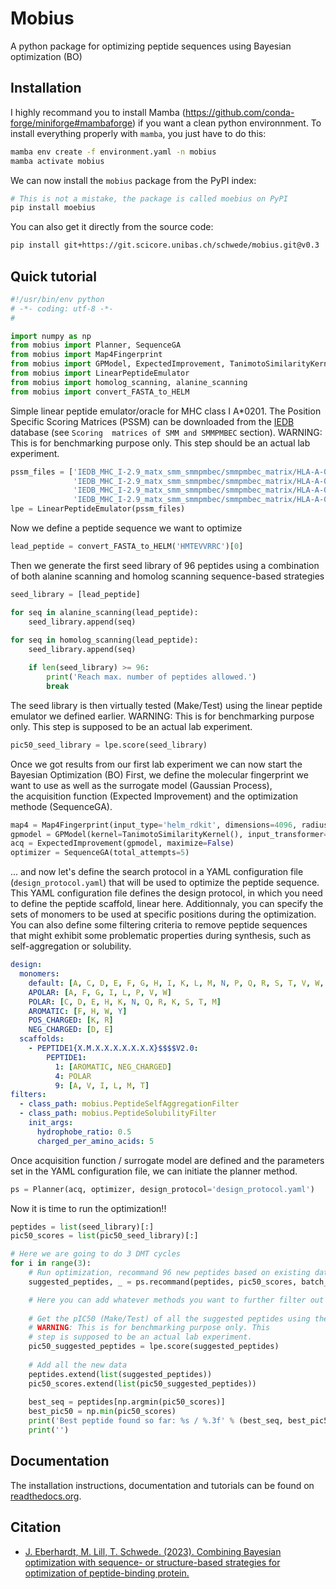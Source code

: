 # Mobius

A python package for optimizing peptide sequences using Bayesian optimization (BO)

## Installation

I highly recommand you to install Mamba (https://github.com/conda-forge/miniforge#mambaforge) if you want a clean python environnment. To install everything properly with `mamba`, you just have to do this:

```bash
mamba env create -f environment.yaml -n mobius
mamba activate mobius
```

We can now install the `mobius` package from the PyPI index:
```bash
# This is not a mistake, the package is called moebius on PyPI
pip install moebius
```

You can also get it directly from the source code:
```bash
pip install git+https://git.scicore.unibas.ch/schwede/mobius.git@v0.3
```

## Quick tutorial

```python
#!/usr/bin/env python
# -*- coding: utf-8 -*-
#

import numpy as np
from mobius import Planner, SequenceGA
from mobius import Map4Fingerprint
from mobius import GPModel, ExpectedImprovement, TanimotoSimilarityKernel
from mobius import LinearPeptideEmulator
from mobius import homolog_scanning, alanine_scanning
from mobius import convert_FASTA_to_HELM
```

Simple linear peptide emulator/oracle for MHC class I A*0201. The Position Specific Scoring Matrices
(PSSM) can be downloaded from the [IEDB](http://tools.iedb.org/mhci/download/) database (see `Scoring 
matrices of SMM and SMMPMBEC` section). WARNING: This is for benchmarking purpose only. This step should be an 
actual lab experiment.
```python
pssm_files = ['IEDB_MHC_I-2.9_matx_smm_smmpmbec/smmpmbec_matrix/HLA-A-02:01-8.txt',
              'IEDB_MHC_I-2.9_matx_smm_smmpmbec/smmpmbec_matrix/HLA-A-02:01-9.txt',
              'IEDB_MHC_I-2.9_matx_smm_smmpmbec/smmpmbec_matrix/HLA-A-02:01-10.txt',
              'IEDB_MHC_I-2.9_matx_smm_smmpmbec/smmpmbec_matrix/HLA-A-02:01-11.txt']
lpe = LinearPeptideEmulator(pssm_files)
```

Now we define a peptide sequence we want to optimize
```python
lead_peptide = convert_FASTA_to_HELM('HMTEVVRRC')[0]
```

Then we generate the first seed library of 96 peptides using a combination of both alanine scanning 
and homolog scanning sequence-based strategies
```python
seed_library = [lead_peptide]

for seq in alanine_scanning(lead_peptide):
    seed_library.append(seq)
    
for seq in homolog_scanning(lead_peptide):
    seed_library.append(seq)

    if len(seed_library) >= 96:
        print('Reach max. number of peptides allowed.')
        break
```

The seed library is then virtually tested (Make/Test) using the linear peptide emulator we defined earlier.
WARNING: This is for benchmarking purpose only. This step is supposed to be an actual lab experiment.
```python
pic50_seed_library = lpe.score(seed_library)
```

Once we got results from our first lab experiment we can now start the Bayesian Optimization (BO) First, 
we define the molecular fingerprint we want to use as well as the surrogate model (Gaussian Process),  
the acquisition function (Expected Improvement) and the optimization methode (SequenceGA).
```python
map4 = Map4Fingerprint(input_type='helm_rdkit', dimensions=4096, radius=1)
gpmodel = GPModel(kernel=TanimotoSimilarityKernel(), input_transformer=map4)
acq = ExpectedImprovement(gpmodel, maximize=False)
optimizer = SequenceGA(total_attempts=5)
```

... and now let's define the search protocol in a YAML configuration file (`design_protocol.yaml`) that will be used 
to optimize the peptide sequence. This YAML configuration file defines the design protocol, in which you need 
to define the peptide scaffold, linear here. Additionnaly, you can specify the sets of monomers to be used at 
specific positions during the optimization.  You can also define some filtering criteria to remove peptide sequences 
that might exhibit some problematic properties during synthesis, such as self-aggregation or solubility.

```YAML
design:
  monomers: 
    default: [A, C, D, E, F, G, H, I, K, L, M, N, P, Q, R, S, T, V, W, Y]
    APOLAR: [A, F, G, I, L, P, V, W]
    POLAR: [C, D, E, H, K, N, Q, R, K, S, T, M]
    AROMATIC: [F, H, W, Y]
    POS_CHARGED: [K, R]
    NEG_CHARGED: [D, E]
  scaffolds:
    - PEPTIDE1{X.M.X.X.X.X.X.X.X}$$$$V2.0:
        PEPTIDE1:
          1: [AROMATIC, NEG_CHARGED]
          4: POLAR
          9: [A, V, I, L, M, T]
filters:
  - class_path: mobius.PeptideSelfAggregationFilter
  - class_path: mobius.PeptideSolubilityFilter
    init_args:
      hydrophobe_ratio: 0.5
      charged_per_amino_acids: 5

```

Once acquisition function / surrogate model are defined and the parameters set in the YAML 
configuration file, we can initiate the planner method.
```python
ps = Planner(acq, optimizer, design_protocol='design_protocol.yaml')
```

Now it is time to run the optimization!!

```python
peptides = list(seed_library)[:]
pic50_scores = list(pic50_seed_library)[:]

# Here we are going to do 3 DMT cycles
for i in range(3):
    # Run optimization, recommand 96 new peptides based on existing data
    suggested_peptides, _ = ps.recommand(peptides, pic50_scores, batch_size=96)

    # Here you can add whatever methods you want to further filter out peptides
    
    # Get the pIC50 (Make/Test) of all the suggested peptides using the MHC emulator
    # WARNING: This is for benchmarking purpose only. This 
    # step is supposed to be an actual lab experiment.
    pic50_suggested_peptides = lpe.score(suggested_peptides)
    
    # Add all the new data
    peptides.extend(list(suggested_peptides))
    pic50_scores.extend(list(pic50_suggested_peptides))
    
    best_seq = peptides[np.argmin(pic50_scores)]
    best_pic50 = np.min(pic50_scores)
    print('Best peptide found so far: %s / %.3f' % (best_seq, best_pic50))
    print('')
```

## Documentation

The installation instructions, documentation and tutorials can be found on [readthedocs.org](https://mobius.readthedocs.io/en/latest/).

## Citation

* [J. Eberhardt, M. Lill, T. Schwede. (2023). Combining Bayesian optimization with sequence- or structure-based strategies for optimization of peptide-binding protein.](https://doi.org/10.26434/chemrxiv-2023-b7l81)
